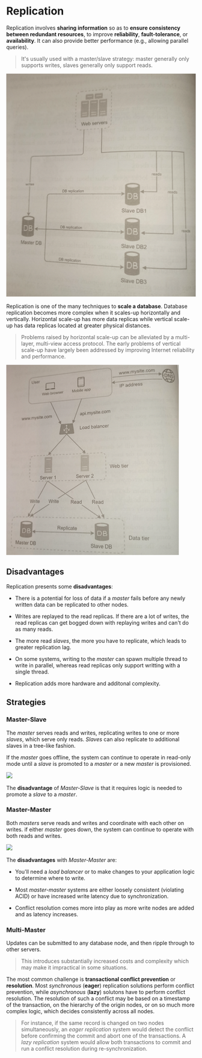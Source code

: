 # Replication

Replication involves **sharing information** so as to **ensure consistency between redundant resources**, to improve **reliability**, **fault-tolerance**, or **availability**. It can also provide better performance (e.g., allowing parallel queries).

> It's usually used with a master/slave strategy: master generally only supports writes, slaves generally only support reads.

![](2021-08-28-20-30-54.png)

Replication is one of the many techniques to **scale a database**. Database replication becomes more complex when it scales-up horizontally and vertically. Horizontal scale-up has more data replicas while vertical scale-up has data replicas located at greater physical distances.

> Problems raised by horizontal scale-up can be alleviated by a multi-layer, multi-view access protocol. The early problems of vertical scale-up have largely been addressed by improving Internet reliability and performance.

![](2021-08-28-20-30-10.png)

## Disadvantages

Replication presents some **disadvantages**:

* There is a potential for loss of data if a *master* fails before any newly written data can be replicated to other nodes.

* Writes are replayed to the read replicas. If there are a lot of writes, the read replicas can get bogged down with replaying writes and can't do as many reads.

* The more read *slaves*, the more you have to replicate, which leads to greater replication lag.

* On some systems, writing to the *master* can spawn multiple thread to write in parallel, whereas read replicas only support writting with a single thread.

* Replication adds more hardware and additonal complexity.

## Strategies

### Master-Slave

The *master* serves reads and writes, replicating writes to one or more *slaves*, which serve only reads. *Slaves* can also replicate to additional slaves in a tree-like fashion.

If the *master* goes offline, the system can continue to operate in read-only mode until a *slave* is promoted to a *master* or a new *master* is provisioned.

![](2021-06-28-22-35-06.png)

The **disadvantage** of *Master-Slave* is that it requires logic is needed to promote a *slave* to a *master*.

### Master-Master

Both *masters* serve reads and writes and coordinate with each other on writes. if either *master* goes down, the system can continue to operate with both reads and writes.

![](2021-06-28-22-37-02.png)

The **disadvantages** with *Master-Master* are:

* You'll need a *load balancer* or to make changes to your application logic to determine where to write.

* Most *master-master* systems are either loosely consistent (violating ACID) or have increased write latency due to synchronization.

* Conflict resolution comes more into play as more write nodes are added and as latency increases.

### Multi-Master

Updates can be submitted to any database node, and then ripple through to other servers.

> This introduces substantially increased costs and complexity which may make it impractical in some situations.

The most common challenge is **transactional conflict prevention** or **resolution**. Most *synchronous* (**eager**) replication solutions perform conflict prevention, while *asynchronous* (**lazy**) solutons have to perform conflict resolution. The resolution of such a conflict may be based on a timestamp of the transaction, on the hierarchy of the origin nodes, or on so much more complex logic, which decides consistently across all nodes.

> For instance, if the same record is changed on two nodes simultaneously, an *eager replication* system would detect the conflict before confirming the commit and abort one of the transactions. A *lazy replication* system would allow both transactions to commit and run a conflict resolution during re-synchronization.
